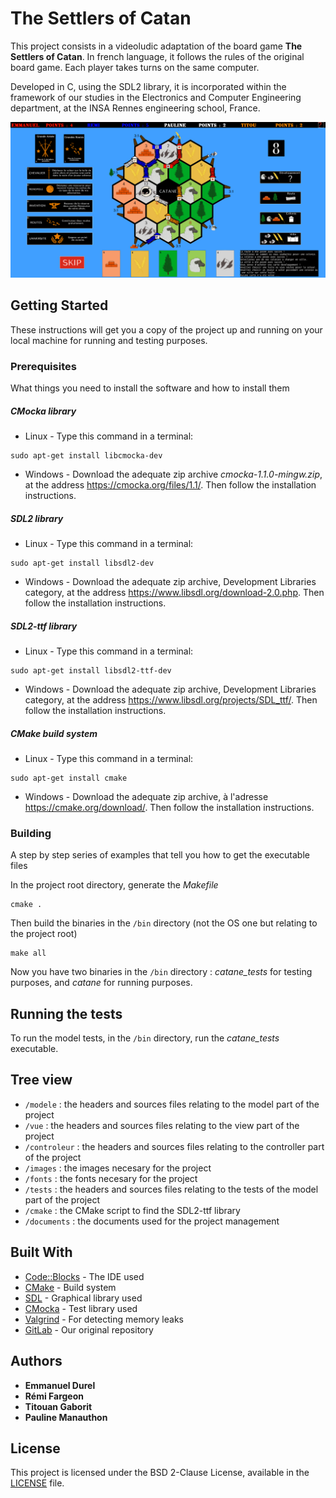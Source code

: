 # The Settlers of Catan

This project consists in a videoludic adaptation of the board game **The Settlers of Catan**. In french language, it follows the rules of the original board game. Each player takes turns on the same computer.

Developed in C, using the SDL2 library, it is incorporated within the framework of our studies in the Electronics and Computer Engineering department, at the INSA Rennes engineering school, France.

![screenshot](documents/screenshot.png)

## Getting Started

These instructions will get you a copy of the project up and running on your local machine for running and testing purposes.

### Prerequisites

What things you need to install the software and how to install them

##### CMocka library

* Linux - Type this command in a terminal: 
```
sudo apt-get install libcmocka-dev
```

* Windows - Download the adequate zip archive *cmocka-1.1.0-mingw.zip*, at the address https://cmocka.org/files/1.1/. Then follow the installation instructions.

##### SDL2 library

* Linux - Type this command in a terminal: 
```
sudo apt-get install libsdl2-dev
```

* Windows - Download the adequate zip archive, Development Libraries category, at the address https://www.libsdl.org/download-2.0.php. Then follow the installation instructions.

##### SDL2-ttf library

* Linux - Type this command in a terminal: 
```
sudo apt-get install libsdl2-ttf-dev
```

* Windows - Download the adequate zip archive, Development Libraries category, at the address https://www.libsdl.org/projects/SDL_ttf/. Then follow the installation instructions.

##### CMake build system

* Linux - Type this command in a terminal: 
```
sudo apt-get install cmake
```

* Windows - Download the adequate zip archive, à l'adresse https://cmake.org/download/. Then follow the installation instructions.

### Building

A step by step series of examples that tell you how to get the executable files

In the project root directory, generate the *Makefile* 

```
cmake .
```

Then build the binaries in the `/bin` directory (not the OS one but relating to the project root)

```
make all
```

Now you have two binaries in the `/bin` directory : *catane_tests* for testing purposes, and *catane* for running purposes.

## Running the tests

To run the model tests, in the `/bin` directory, run the *catane_tests* executable.

## Tree view

* `/modele` : the headers and sources files relating to the model part of the project
* `/vue` : the headers and sources files relating to the view part of the project
* `/controleur` : the headers and sources files relating to the controller part of the project
* `/images` : the images necesary for the project
* `/fonts` : the fonts necesary for the project
* `/tests` : the headers and sources files relating to the tests of the model part of the project
* `/cmake` : the CMake script to find the SDL2-ttf library
* `/documents` : the documents used for the project management

## Built With

* [Code::Blocks](http://www.codeblocks.org/) - The IDE used
* [CMake](https://cmake.org/) - Build system
* [SDL](https://www.libsdl.org/index.php) - Graphical library used
* [CMocka](https://cmocka.org/) - Test library used
* [Valgrind](http://www.valgrind.org/) - For detecting memory leaks
* [GitLab](https://gitlab.insa-rennes.fr/edurel/catane) - Our original repository

## Authors

* **Emmanuel Durel** 
* **Rémi Fargeon**
* **Titouan Gaborit**
* **Pauline Manauthon**

## License

This project is licensed under the BSD 2-Clause License, available in the [LICENSE](https://github.com/tgaborit/catane/blob/master/LICENSE) file.
